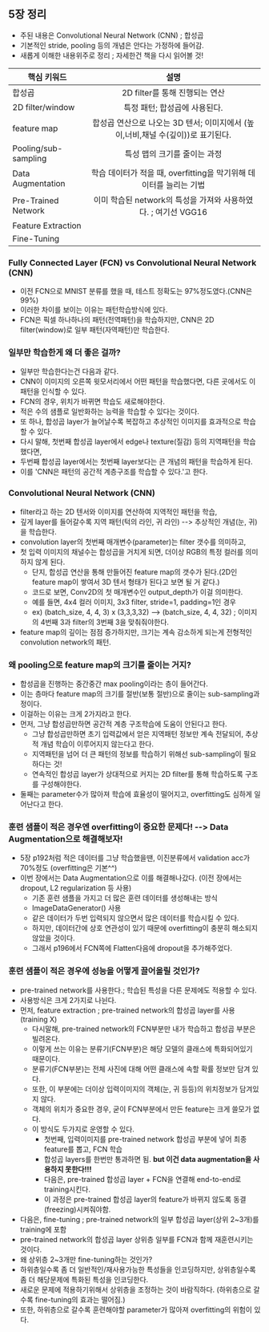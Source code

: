 ## 5장 정리
- 주된 내용은 Convolutional Neural Network (CNN) ; 합성곱
- 기본적인 stride, pooling 등의 개념은 안다는 가정하에 들어감.
- 새롭게 이해한 내용위주로 정리 ; 자세한건 책을 다시 읽어볼 것!

| 핵심 키워드 | 설명 |
| ------------- |:-------------:|
| 합성곱 | 2D filter를 통해 진행되는 연산 |
| 2D filter/window | 특정 패턴; 합성곱에 사용된다. |
| feature map | 합성곱 연산으로 나오는 3D 텐서; 이미지에서 (높이,너비,채널 수(깊이))로 표기된다. |
| Pooling/sub-sampling | 특성 맵의 크기를 줄이는 과정 |
| Data Augmentation | 학습 데이터가 적을 때, overfitting을 막기위해 데이터를 늘리는 기법 |
| Pre-Trained Network | 이미 학습된 network의 특성을 가져와 사용하였다. ; 여기선 VGG16 |
| Feature Extraction |  |
| Fine-Tuning |  |

### Fully Connected Layer (FCN) vs Convolutional Neural Network (CNN)
- 이전 FCN으로 MNIST 분류를 했을 때, 테스트 정확도는 97%정도였다.(CNN은 99%)
- 이러한 차이를 보이는 이유는 패턴학습방식에 있다.
- FCN은 픽셀 하나하나의 패턴(전역패턴)을 학습하지만, CNN은 2D filter(window)로 일부 패턴(자역패턴)만 학습한다.

### 일부만 학습한게 왜 더 좋은 걸까?
- 일부만 학습한다는건 다음과 같다.
- CNN이 이미지의 오른쪽 윗모서리에서 어떤 패턴을 학습했다면, 다른 곳에서도 이 패턴을 인식할 수 있다.
- FCN의 경우, 위치가 바뀌면 학습도 새로해야한다.
- 적은 수의 샘플로 일반화하는 능력을 학습할 수 있다는 것이다.
- 또 하나, 합성곱 layer가 늘어날수록 복잡하고 추상적인 이미지를 효과적으로 학습할 수 있다.
- 다시 말해, 첫번째 합성곱 layer에서 edge나 texture(질감) 등의 지역패턴을 학습했다면,
- 두번째 합성곱 layer에서는 첫번째 layer보다는 큰 개념의 패턴을 학습하게 된다.
- 이를 'CNN은 패턴의 공간적 계층구조를 학습할 수 있다.'고 한다.

### Convolutional Neural Network (CNN)
- filter라고 하는 2D 텐서와 이미지를 연산하여 지역적인 패턴을 학습,
- 깊게 layer를 들어갈수록 지역 패턴(턱의 라인, 귀 라인) --> 추상적인 개념(눈, 귀)을 학습한다.
- convolution layer의 첫번째 매개변수(parameter)는 filter 갯수를 의미하고,
- 첫 입력 이미지의 채널수는 합성곱을 거치게 되면, 더이상 RGB의 특정 컬러를 의미하지 않게 된다. 
  - 단지, 합성곱 연산을 통해 만들어진 feature map의 갯수가 된다.(2D인 feature map이 쌓여서 3D 텐서 형태가 된다고 보면 될 거 같다.)
  - 코드로 보면, Conv2D의 첫 매개변수인 output_depth가 이걸 의미한다.
  - 예를 들면, 4x4 컬러 이미지, 3x3 filter, stride=1, padding=1인 경우
  - ex) (batch_size, 4, 4, 3) x (3,3,3,32) --> (batch_size, 4, 4, 32) ; 이미지의 4번째 3과 filter의 3번째 3을 맞춰줘야한다.
- feature map의 깊이는 점점 증가하지만, 크기는 계속 감소하게 되는게 전형적인 convolution network의 패턴.

### 왜 pooling으로 feature map의 크기를 줄이는 거지?
- 합성곱을 진행하는 중간중간 max pooling이라는 층이 들어간다.
- 이는 층마다 feature map의 크기를 절반(보통 절반)으로 줄이는 sub-sampling과정이다.
- 이걸하는 이유는 크게 2가지라고 한다.
- 먼저, 그냥 합성곱만하면 공간적 계층 구조학습에 도움이 안된다고 한다.
  - 그냥 합성곱만하면 초기 입력값에서 얻은 지역패턴 정보만 계속 전달되어, 추상적 개념 학습이 이루어지지 않는다고 한다.
  - 지역패턴을 넘어 더 큰 패턴의 정보를 학습하기 위해선 sub-sampling이 필요하다는 것!
  - 연속적인 합성곱 layer가 상대적으로 커지는 2D filter를 통해 학습하도록 구조를 구성해야한다. 
- 둘째는 parameter수가 많아져 학습에 효율성이 떨어지고, overfitting도 심하게 일어난다고 한다.

### 훈련 샘플이 적은 경우엔 overfitting이 중요한 문제다! --> Data Augmentation으로 해결해보자!
- 5장 p192처럼 적은 데이터를 그냥 학습했을땐, 이진분류에서 validation acc가 70%정도 (overfitting은 기본^^)
- 이번 장에서는 Data Augmentation으로 이를 해결해나갔다. (이전 장에서는 dropout, L2 regularization 등 사용)
  - 기존 훈련 샘플을 가지고 더 많은 훈련 데이터를 생성해내는 방식
  - ImageDataGenerator() 사용
  - 같은 데이터가 두번 입력되지 않으면서 많은 데이터를 학습시킬 수 있다.
  - 하지만, 데이터간에 상호 연관성이 있기 때문에 overfitting이 충분히 해소되지 않았을 것이다.
  - 그래서 p196에서 FCN쪽에 Flatten다음에 dropout을 추가해주었다.
  
### 훈련 샘플이 적은 경우에 성능을 어떻게 끌어올릴 것인가?
- pre-trained network를 사용한다.; 학습된 특성을 다른 문제에도 적용할 수 있다.
- 사용방식은 크게 2가지로 나뉜다.
- 먼저, feature extraction ; pre-trained network의 합성곱 layer를 사용 (training X)
  - 다시말해, pre-trained network의 FCN부분만 내가 학습하고 합성곱 부분은 빌려온다.
  - 이렇게 쓰는 이유는 분류기(FCN부분)은 해당 모델의 클래스에 특화되어있기 때문이다.
  - 분류기(FCN부분)는 전체 사진에 대해 어떤 클래스에 속할 확률 정보만 담겨 있다.
  - 또한, 이 부분에는 더이상 입력이미지의 객체(눈, 귀 등등)의 위치정보가 담겨있지 않다.
  - 객체의 위치가 중요한 경우, 굳이 FCN부분에서 만든 feature는 크게 쓸모가 없다.
  - 이 방식도 두가지로 운영할 수 있다.
    - 첫번째, 입력이미지를 pre-trained network 합성곱 부분에 넣어 최종feature를 뽑고, FCN 학습
    - 합성곱 layers를 한번만 통과하면 됨. **but 이건 data augmentation을 사용하지 못한다!!!**
    - 다음은, pre-trained 합성곱 layer + FCN을 연결해 end-to-end로 training시킨다.
    - 이 과정은 pre-trained 합성곱 layer의 feature가 바뀌지 않도록 동결(freezing)시켜줘야함.
 - 다음은, fine-tuning ; pre-trained network의 일부 합성곱 layer(상위 2~3개)를 training에 포함
  - pre-trained network의 합성곱 layer 상위층 일부를 FCN과 함께 재훈련시키는 것이다.
  - 왜 상위층 2~3개만 fine-tuning하는 것인가?
  - 하위층일수록 좀 더 일반적인/재사용가능한 특성들을 인코딩하지만, 상위층일수록 좀 더 해당문제에 특화된 특성을 인코딩한다.
  - 새로운 문제에 적용하기위해서 상위층을 조정하는 것이 바람직하다. (하위층으로 갈수록 fine-tuning의 효과는 떨어짐.)
  - 또한, 하위층으로 갈수록 훈련해야할 parameter가 많아져 overfitting의 위험이 있다.
  
